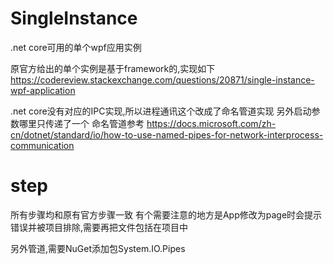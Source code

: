 # SingleInstance
.net core可用的单个wpf应用实例


原官方给出的单个实例是基于framework的,实现如下
https://codereview.stackexchange.com/questions/20871/single-instance-wpf-application

.net core没有对应的IPC实现,所以进程通讯这个改成了命名管道实现
另外启动参数哪里只传递了一个
命名管道参考
https://docs.microsoft.com/zh-cn/dotnet/standard/io/how-to-use-named-pipes-for-network-interprocess-communication


# step
所有步骤均和原有官方步骤一致
有个需要注意的地方是App修改为page时会提示错误并被项目排除,需要再把文件包括在项目中

另外管道,需要NuGet添加包System.IO.Pipes
